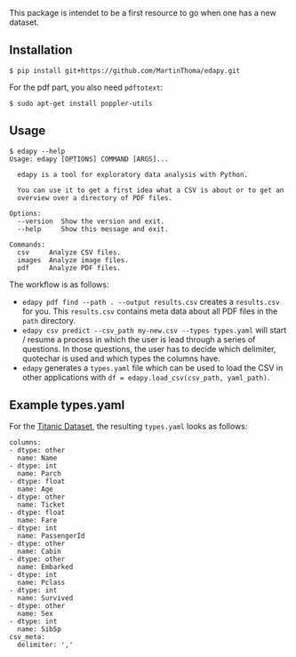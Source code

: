 This package is intendet to be a first resource to go when one has a new
dataset.

## Installation

```
$ pip install git+https://github.com/MartinThoma/edapy.git
```

For the pdf part, you also need `pdftotext`:

```
$ sudo apt-get install poppler-utils
```


## Usage

```
$ edapy --help
Usage: edapy [OPTIONS] COMMAND [ARGS]...

  edapy is a tool for exploratory data analysis with Python.

  You can use it to get a first idea what a CSV is about or to get an
  overview over a directory of PDF files.

Options:
  --version  Show the version and exit.
  --help     Show this message and exit.

Commands:
  csv     Analyze CSV files.
  images  Analyze image files.
  pdf     Analyze PDF files.
```

The workflow is as follows:

* `edapy pdf find --path . --output results.csv` creates a `results.csv`
  for you. This `results.csv` contains meta data about all PDF files in the
  `path` directory.
* `edapy csv predict --csv_path my-new.csv --types types.yaml` will start /
  resume a process in which the user is lead through a series of questions. In
  those questions, the user has to decide which delimiter, quotechar is used
  and which types the columns have.
* `edapy` generates a `types.yaml` file which can be used to load the CSV in
  other applications with `df = edapy.load_csv(csv_path, yaml_path)`.


## Example types.yaml

For the [Titanic Dataset](https://www.kaggle.com/c/titanic/data), the resulting
`types.yaml` looks as follows:

```
columns:
- dtype: other
  name: Name
- dtype: int
  name: Parch
- dtype: float
  name: Age
- dtype: other
  name: Ticket
- dtype: float
  name: Fare
- dtype: int
  name: PassengerId
- dtype: other
  name: Cabin
- dtype: other
  name: Embarked
- dtype: int
  name: Pclass
- dtype: int
  name: Survived
- dtype: other
  name: Sex
- dtype: int
  name: SibSp
csv_meta:
  delimiter: ','
```